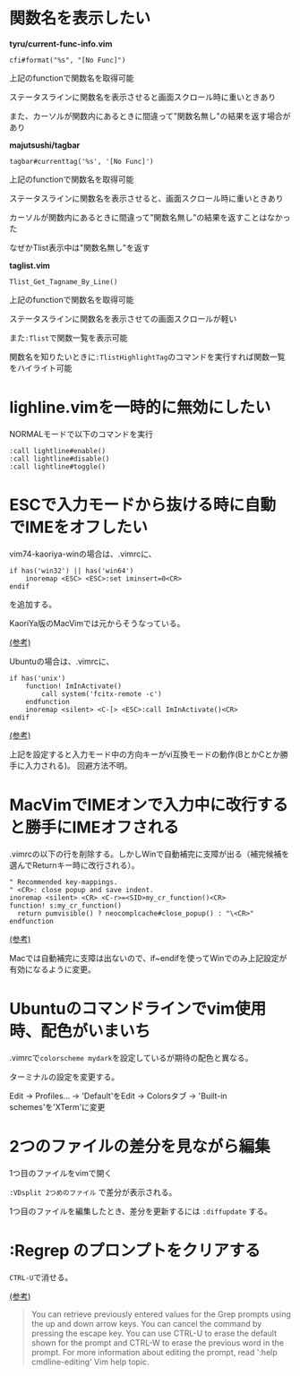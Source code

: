# 関数名を表示したい

**tyru/current-func-info.vim**

	cfi#format("%s", "[No Func]")

上記のfunctionで関数名を取得可能

ステータスラインに関数名を表示させると画面スクロール時に重いときあり

また、カーソルが関数内にあるときに間違って"関数名無し"の結果を返す場合があり


**majutsushi/tagbar**

    tagbar#currenttag('%s', '[No Func]')

上記のfunctionで関数名を取得可能

ステータスラインに関数名を表示させると、画面スクロール時に重いときあり

カーソルが関数内にあるときに間違って"関数名無し"の結果を返すことはなかった

なぜかTlist表示中は"関数名無し"を返す


**taglist.vim**

    Tlist_Get_Tagname_By_Line()

上記のfunctionで関数名を取得可能

ステータスラインに関数名を表示させての画面スクロールが軽い

また`:Tlist`で関数一覧を表示可能

関数名を知りたいときに`:TlistHighlightTag`のコマンドを実行すれば関数一覧をハイライト可能


# lighline.vimを一時的に無効にしたい

NORMALモードで以下のコマンドを実行

	:call lightline#enable()
	:call lightline#disable()
	:call lightline#toggle()


# ESCで入力モードから抜ける時に自動でIMEをオフしたい

vim74-kaoriya-winの場合は、.vimrcに、

	if has('win32') || has('win64')
		inoremap <ESC> <ESC>:set iminsert=0<CR>
	endif

を追加する。

KaoriYa版のMacVimでは元からそうなっている。

[(参考)](https://github.com/splhack/macvim-kaoriya/wiki/Readme#%E6%97%A5%E6%9C%AC%E8%AA%9E%E5%85%A5%E5%8A%9Bim%E8%87%AA%E5%8B%95%E3%82%AA%E3%83%B3%E3%82%AA%E3%83%95)

Ubuntuの場合は、.vimrcに、

	if has('unix')
		function! ImInActivate()
			call system('fcitx-remote -c')
		endfunction
		inoremap <silent> <C-[> <ESC>:call ImInActivate()<CR>
	endif

[(参考)](https://qiita.com/hoshitocat/items/a80d613ef73b7a06ec50)

上記を設定すると入力モード中の方向キーがvi互換モードの動作(BとかCとか勝手に入力される)。
回避方法不明。


# MacVimでIMEオンで入力中に改行すると勝手にIMEオフされる

.vimrcの以下の行を削除する。しかしWinで自動補完に支障が出る（補完候補を選んでReturnキー時に改行される）。

	" Recommended key-mappings.
	" <CR>: close popup and save indent.
	inoremap <silent> <CR> <C-r>=<SID>my_cr_function()<CR>
	function! s:my_cr_function()
	  return pumvisible() ? neocomplcache#close_popup() : "\<CR>"
	endfunction

[(参考)](http://baqamore.hatenablog.com/entry/2014/12/28/023713)


Macでは自動補完に支障は出ないので、if~endifを使ってWinでのみ上記設定が有効になるように変更。


# Ubuntuのコマンドラインでvim使用時、配色がいまいち

.vimrcで`colorscheme mydark`を設定しているが期待の配色と異なる。

ターミナルの設定を変更する。

Edit -> Profiles... -> 'Default'をEdit -> Colorsタブ -> 'Built-in schemes'を'XTerm'に変更


# 2つのファイルの差分を見ながら編集

1つ目のファイルをvimで開く

`:VDsplit 2つめのファイル` で差分が表示される。

1つ目のファイルを編集したとき、差分を更新するには `:diffupdate` する。


# :Regrep のプロンプトをクリアする

`CTRL-U`で消せる。

[(参考)](http://www.vim.org/scripts/script.php?script_id=311)

> You can retrieve previously entered values for the Grep prompts using the up 
> and down arrow keys. You can cancel the command by pressing the escape key. 
> You can use CTRL-U to erase the default shown for the prompt and CTRL-W to 
> erase the previous word in the prompt. For more information about editing 
> the prompt, read ':help cmdline-editing' Vim help topic.



